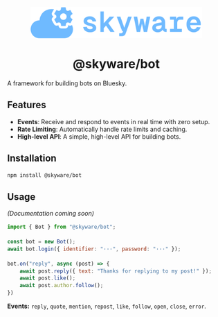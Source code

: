 <div align="center">

<img src="https://raw.githubusercontent.com/skyware-js/.github/main/assets/logo-dark.png" height="72px" alt="Skyware" />

# @skyware/bot

</div>

A framework for building bots on Bluesky.

## Features

- **Events**: Receive and respond to events in real time with zero setup.
- **Rate Limiting**: Automatically handle rate limits and caching.
- **High-level API**: A simple, high-level API for building bots.

## Installation

```sh
npm install @skyware/bot
```

## Usage
*(Documentation coming soon)*

```js
import { Bot } from "@skyware/bot";

const bot = new Bot();
await bot.login({ identifier: "···", password: "···" });

bot.on("reply", async (post) => {
    await post.reply({ text: "Thanks for replying to my post!" });
    await post.like();
    await post.author.follow();
})

```

**Events:** `reply`, `quote`, `mention`, `repost`, `like`, `follow`, `open`, `close`, `error`.
